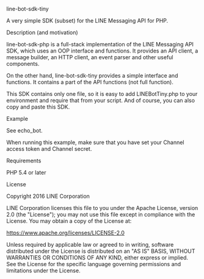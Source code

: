 line-bot-sdk-tiny

A very simple SDK (subset) for the LINE Messaging API for PHP.

Description (and motivation)

line-bot-sdk-php is a full-stack implementation of the LINE Messaging API SDK, which uses an OOP interface and functions. It provides an API client, a message builder, an HTTP client, an event parser and other useful components.

On the other hand, line-bot-sdk-tiny provides a simple interface and functions. It contains a part of the API functions (not full function).

This SDK contains only one file, so it is easy to add LINEBotTiny.php to your environment and require that from your script. And of course, you can also copy and paste this SDK.

Example

See echo_bot.

When running this example, make sure that you have set your Channel access token and Channel secret.

Requirements

PHP 5.4 or later

License

Copyright 2016 LINE Corporation

LINE Corporation licenses this file to you under the Apache License,
version 2.0 (the "License"); you may not use this file except in compliance
with the License. You may obtain a copy of the License at:

  https://www.apache.org/licenses/LICENSE-2.0

Unless required by applicable law or agreed to in writing, software
distributed under the License is distributed on an "AS IS" BASIS, WITHOUT
WARRANTIES OR CONDITIONS OF ANY KIND, either express or implied. See the
License for the specific language governing permissions and limitations
under the License.
